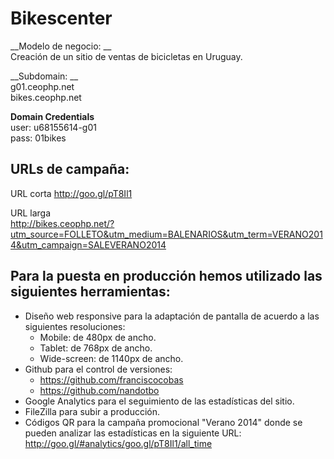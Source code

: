 Bikescenter
===========

__Modelo de negocio: __  
Creación de un sitio de ventas de bicicletas en Uruguay.

__Subdomain: __  
g01.ceophp.net  
bikes.ceophp.net

__Domain Credentials__  
user: u68155614-g01  
pass: 01bikes  

URLs de campaña:
----------------
URL corta
[http://goo.gl/pT8Il1 ](http://goo.gl/pT8Il1  "http://goo.gl/pT8Il1")  

URL larga  
[http://bikes.ceophp.net/?utm_source=FOLLETO&utm_medium=BALENARIOS&utm_term=VERANO2014&utm_campaign=SALEVERANO2014 ](http://bikes.ceophp.net/?utm_source=FOLLETO&utm_medium=BALENARIOS&utm_term=VERANO2014&utm_campaign=SALEVERANO2014  "http://bikes.ceophp.net/?utm_source=FOLLETO&utm_medium=BALENARIOS&utm_term=VERANO2014&utm_campaign=SALEVERANO2014") 


Para la puesta en producción hemos utilizado las siguientes herramientas:
-------------------------------------------------------------------------

 * Diseño web responsive para la adaptación de pantalla de acuerdo a las siguientes resoluciones:
    * Mobile: de 480px de ancho.
    * Tablet: de 768px de ancho.
    * Wide-screen: de 1140px de ancho. 
 * Github para el control de versiones: 
    * [https://github.com/franciscocobas ](https://github.com/franciscocobas  "https://github.com/franciscocobas")  
    * [https://github.com/nandotbo ](https://github.com/nandotbo  "https://github.com/nandotbo")  
 * Google Analytics para el seguimiento de las estadísticas del sitio.
 * FileZilla para subir a producción.
 * Códigos QR para la campaña promocional "Verano 2014" donde se pueden analizar las estadísticas en la siguiente URL:  [http://goo.gl/#analytics/goo.gl/pT8Il1/all_time ](http://goo.gl/#analytics/goo.gl/pT8Il1/all_time  "http://goo.gl/#analytics/goo.gl/pT8Il1/all_time")
 

 